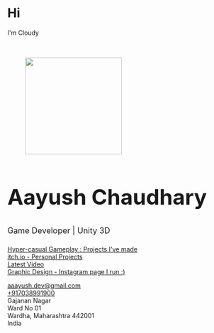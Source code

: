 # Hi
I'm Cloudy
<!-- wp:spacer {"height":"20px"} -->
<div style="height:20px" aria-hidden="true" class="wp-block-spacer"></div>
<!-- /wp:spacer -->

<!-- wp:image {"align":"center","id":31,"width":218,"height":218,"sizeSlug":"large","linkDestination":"none","className":"is-style-rounded"} -->
<div class="wp-block-image is-style-rounded"><figure class="aligncenter size-large is-resized"><img src="https://cloudysarcade.files.wordpress.com/2021/11/a0c674d7-c47b-43e2-9ef4-953e62fa45b2-01-2.jpeg?w=500" alt="" class="wp-image-31" width="218" height="218"/></figure></div>
<!-- /wp:image -->

<!-- wp:heading {"textAlign":"center","level":1,"style":{"typography":{"fontSize":"48px"}}} -->
<h1 class="has-text-align-center" id="aayush-chaudhary" style="font-size:48px">Aayush Chaudhary</h1>
<!-- /wp:heading -->

<!-- wp:paragraph {"align":"center","style":{"typography":{"fontSize":"18px","lineHeight":"1.65"}}} -->
<p class="has-text-align-center" style="font-size:18px;line-height:1.65">Game Developer | Unity 3D</p>
<!-- /wp:paragraph -->

<!-- wp:social-links {"align":"center","className":"is-style-default"} -->
<ul class="wp-block-social-links aligncenter is-style-default"><!-- wp:social-link {"url":"https://www.linkedin.com/in/aayush-chaudhary-2b7b99208/","service":"linkedin"} /-->

<!-- wp:social-link {"url":"https://github.com/gamedevCloudy","service":"github"} /-->

<!-- wp:social-link {"url":"https://www.youtube.com/c/AayushChaudharyGames/videos","service":"youtube"} /-->

<!-- wp:social-link {"url":"https://instagram.com/aayush.0310/","service":"instagram"} /--></ul>
<!-- /wp:social-links -->

<!-- wp:buttons {"layout":{"type":"flex","justifyContent":"center","orientation":"horizontal"}} -->
<div class="wp-block-buttons"><!-- wp:button {"width":100,"className":"is-style-fill"} -->
<div class="wp-block-button has-custom-width wp-block-button__width-100 is-style-fill"><a class="wp-block-button__link" href="https://drive.google.com/drive/folders/1jbE6MfjlaFNjC7QzFN6CMrUZ9Hfh5FhT?usp=sharing" target="_blank" rel="https://drive.google.com/file/d/1VZ7S-ZMGUZstLG9zRUHKpgDkbXcN1UBe/view?usp=sharing">Hyper-casual Gameplay : Projects I've made</a></div>
<!-- /wp:button -->

<!-- wp:button {"width":100,"className":"is-style-fill"} -->
<div class="wp-block-button has-custom-width wp-block-button__width-100 is-style-fill"><a class="wp-block-button__link" href="https://cloudyin.itch.io/" target="_blank" rel="https://cloudyin.itch.io/">itch.io - Personal Projects</a></div>
<!-- /wp:button -->

<!-- wp:button {"width":100,"className":"is-style-fill"} -->
<div class="wp-block-button has-custom-width wp-block-button__width-100 is-style-fill"><a class="wp-block-button__link" href="https://www.youtube.com/channel/UCyzatKssFJ9qnQeONmvWUcg" target="_blank" rel="noreferrer noopener">Latest Video</a></div>
<!-- /wp:button -->

<!-- wp:button {"width":100,"className":"is-style-fill"} -->
<div class="wp-block-button has-custom-width wp-block-button__width-100 is-style-fill"><a class="wp-block-button__link" href="https://instagram.com/unjerk.me" target="_blank" rel="noreferrer noopener">Graphic Design - Instagram page I run :)</a></div>
<!-- /wp:button --></div>
<!-- /wp:buttons -->

<!-- wp:paragraph -->
<p></p>
<!-- /wp:paragraph -->

<!-- wp:paragraph -->
<p></p>
<!-- /wp:paragraph -->

<!-- wp:paragraph -->
<p></p>
<!-- /wp:paragraph -->

<!-- wp:jetpack/contact-info -->
<div class="wp-block-jetpack-contact-info"><!-- wp:jetpack/email {"email":"aaayush.dev@gmail.com"} -->
<div class="wp-block-jetpack-email"><a href="mailto:aaayush.dev@gmail.com">aaayush.dev@gmail.com</a></div>
<!-- /wp:jetpack/email -->

<!-- wp:jetpack/phone {"phone":"+917038991900"} -->
<div class="wp-block-jetpack-phone"><a href="tel:+917038991900">+917038991900</a></div>
<!-- /wp:jetpack/phone -->

<!-- wp:jetpack/address {"addressLine2":"Gajanan Nagar","addressLine3":"Ward No 01","city":"Wardha","region":"Maharashtra","postal":"442001","country":"India"} -->
<div class="wp-block-jetpack-address"><div class="jetpack-address__address jetpack-address__address2">Gajanan Nagar</div><div class="jetpack-address__address jetpack-address__address3">Ward No 01</div><div><span class="jetpack-address__city">Wardha</span>, <span class="jetpack-address__region">Maharashtra</span> <span class="jetpack-address__postal">442001</span></div><div class="jetpack-address__country">India</div></div>
<!-- /wp:jetpack/address --></div>
<!-- /wp:jetpack/contact-info -->

<!-- wp:paragraph -->
<p></p>
<!-- /wp:paragraph -->
